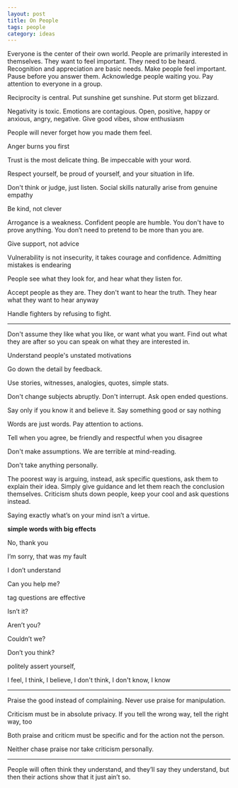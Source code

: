 ```yaml
---
layout: post
title: On People  
tags: people
category: ideas 
---
```


Everyone is the center of their own world. People are primarily interested in themselves. They want to feel important. They need to be heard. Recognition and appreciation are basic needs. Make people feel important. Pause before you answer them. Acknowledge people waiting you. Pay attention to everyone in a group.  

Reciprocity is central. Put sunshine get sunshine. Put storm get blizzard. 

Negativity is toxic. Emotions are contagious. Open, positive, happy or anxious, angry, negative. 
Give good vibes, show enthusiasm 

People will never forget how you made them feel.

Anger burns you first

Trust is the most delicate thing. Be impeccable with your word.

Respect yourself, be proud of yourself, and your situation in life. 

Don't think or judge, just listen. Social skills naturally arise from genuine empathy 

Be kind, not clever

Arrogance is a weakness. Confident people are humble. You don't have to prove anything.  You don’t need to pretend to be more than you are. 

Give support, not advice

Vulnerability is not insecurity, it takes courage and confidence. Admitting mistakes is endearing 

People see what they look for, and hear what they listen for.

Accept people as they are. They don't want to hear the truth. They hear what they want to hear anyway 

Handle fighters by refusing to fight. 

---

Don't assume they like what you like, or want what you want. Find out what they are after so you can speak on what they are interested in. 

Understand people's unstated motivations

Go down the detail by feedback. 

Use stories, witnesses, analogies, quotes, simple stats. 

Don't change subjects abruptly. Don't interrupt. Ask open ended questions.

Say only if you know it and believe it. Say something good or say nothing 

Words are just words. Pay attention to actions.  

Tell when you agree, be friendly and respectful when you disagree

Don't make assumptions. We are terrible at mind-reading. 

Don't take anything personally.

The poorest way is arguing, instead, ask specific questions, ask them to explain their idea. Simply give guidance and let them reach the conclusion themselves. Criticism shuts down people, keep your cool and ask questions instead. 

Saying exactly what’s on your mind isn’t a virtue.

**simple words with big effects**

No, thank you

I’m sorry, that was my fault

I don’t understand

Can you help me?


tag questions are effective 

Isn’t it?

Aren’t you?

Couldn’t we?

Don’t you think?


politely assert yourself,

 I feel, I think, I believe, I don't think, I don't know, I know 

---

Praise the good instead of complaining. Never use praise for manipulation. 

Criticism must be in absolute privacy. If you tell the wrong way, tell the right way, too

Both praise and criticm must be specific and for the action not the person.

Neither chase praise nor take criticism personally. 

---

People will often think they understand, and they’ll say they understand, but then their actions show that it just ain’t so.
